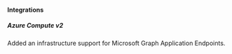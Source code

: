 
#### Integrations

##### Azure Compute v2

Added an infrastructure support for Microsoft Graph Application Endpoints.